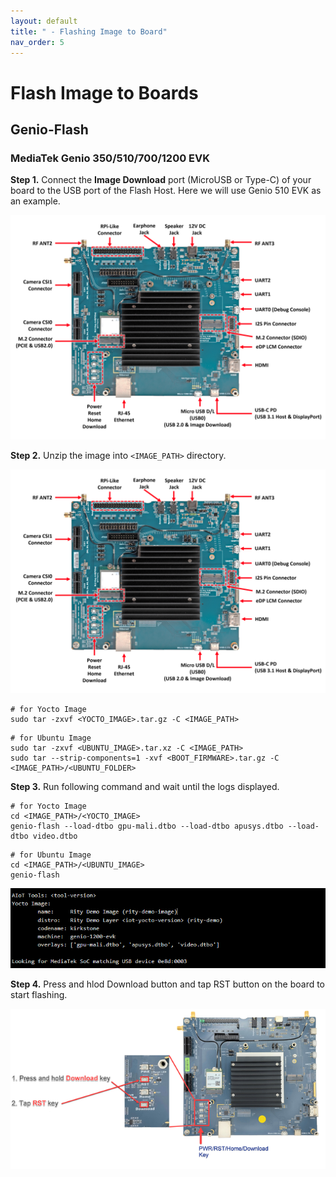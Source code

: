 ```yaml
---
layout: default
title: " - Flashing Image to Board"
nav_order: 5
---
```


# Flash Image to Boards

## Genio-Flash

### **MediaTek Genio 350/510/700/1200 EVK**

**Step 1.** Connect the **Image Download** port (MicroUSB or Type-C) of your board to the USB port of the Flash Host. Here we will use Genio 510 EVK as an example.

<div align="center"><img src="../../assets/images/genio-flash/1.png" width="720"/></div>

**Step 2.** Unzip the image into `<IMAGE_PATH>` directory.

<div align="center"><img src="../../assets/images/genio-flash/1.png" width="720"/></div>

```
# for Yocto Image
sudo tar -zxvf <YOCTO_IMAGE>.tar.gz -C <IMAGE_PATH>
```
```
# for Ubuntu Image
sudo tar -zxvf <UBUNTU_IMAGE>.tar.xz -C <IMAGE_PATH>
sudo tar --strip-components=1 -xvf <BOOT_FIRMWARE>.tar.gz -C <IMAGE_PATH>/<UBUNTU_FOLDER>
```

**Step 3.**  Run following command and wait until the logs displayed.

```
# for Yocto Image
cd <IMAGE_PATH>/<YOCTO_IMAGE>
genio-flash --load-dtbo gpu-mali.dtbo --load-dtbo apusys.dtbo --load-dtbo video.dtbo
```
```
# for Ubuntu Image
cd <IMAGE_PATH>/<UBUNTU_IMAGE>
genio-flash
```
<div align="center"><img src="../../assets/images/genio-flash/2.png" width="720"/></div>

**Step 4.** Press and hlod Download button and tap RST button on the board to start flashing.

<div align="center"><img src="../../assets/images/genio-flash/3.png" width="720"/></div>